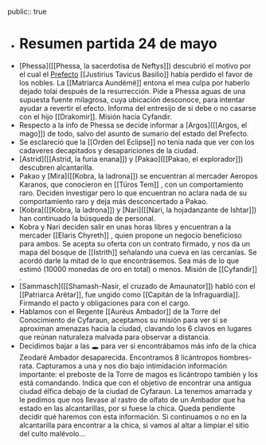 public:: true

- # Resumen partida 24 de mayo
- [Phessa]([[Phessa, la sacerdotisa de Neftys]]) descubrió el motivo por el cual el [Prefecto]([[Reino]]) [[Justirius Tavicus Basilio]] había perdido el favor de los nobles. La [[Matriarca Aundëmë]] entona el mea culpa por haberlo dejado tolai después de la resurrección. Pide a Phessa aguas de una supuesta fuente milagrosa, cuya ubicación desconoce, para intentar ayudar a revertir el efecto. Informa del entresijo de si debe o no casarse con el hijo [[Drakomir]]. Misión hacia Cyfandir.
- ⁠Respecto a la info de Phessa se decide informar a [Argos]([[Argos, el mago]]) de todo, salvo del asunto de sumario del estado del Prefecto.
- ⁠Se esclareció que la [[Orden del Eclipse]] no tenía nada que ver con los cadaveres decapitados y desapariciones de la ciudad.
- ⁠[Astrid]([[Astrid, la furia enana]]) y [Pakao]([[Pakao, el explorador]]) descubren alcantarilla.
- ⁠Pakao y [Mira]([[Kobra, la ladrona]]) se encuentran al mercader Aeropos Karanos, que conocieron en [[Türos Tem]] , con un comportamiento raro. Deciden investigar pero lo que encuentran no aclara nada de su comportamiento raro y deja más desconcertado a Pakao.
- ⁠[Kobra]([[Kobra, la ladrona]]) y [Nari]([[Nari, la hojadanzante de Ishtar]]) han continuado la búsqueda de personal.
- ⁠Kobra y Nari deciden salir en unas horas libres y encuentran a la mercader [[Elaris Chyreth]] , quien propone un negocio beneficioso para ambos. Se acepta su oferta con un contrato firmado, y nos da un mapa del bosque de [[Istrith]] señalando una cueva en las cercanías. Se acordó darle la mitad de lo que encontrásemos. Sea más de lo que estimó (10000 monedas de oro en total) o menos. Misión de [[Cyfandir]] .
- ⁠[Sammasch]([[Shamash-Nasir, el cruzado de Amaunator]]) habló con el [[Patriarca Arëtar]], fue ungido como [[Capitán de la Infraguardia]]. Firmando el pacto y obligaciones para con el cargo.
- ⁠Hablamos con el Regente [[Aurëus Ambador]] de la Torre del Conocimiento de Cyfaraun, aceptamos su misión para ver si se aproximan amenazas hacia la ciudad, clavando los 6 clavos en lugares que reúnan naturaleza malvada para observar a distancia.
- ⁠Decidimos bajar a las 🕳️ para ver si encontrábamos más info de la chica Zeodarë Ambador desaparecida. Encontramos 8 licántropos hombres-rata. Capturamos a una y nos dio bajo intimidación información importante: el preboste de la Torre de magos es licántropo también y los está comandando. Indica que con el objetivo de encontrar una antigua ciudad élfica debajo de la ciudad de Cyfaraun. La tenemos amarrada y le pedimos que nos llevase al rastro de olfato de un Ambador que ha estado en las alcantarillas, por si fuese la chica. Queda pendiente decidir qué haremos con esta información. Si continuamos o no en la alcantarilla para encontrar a la chica, si vamos al altar a limpiar el sitio del culto malévolo…